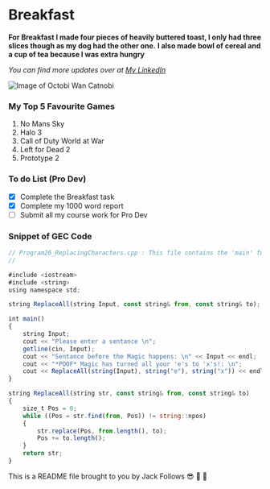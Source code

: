 # Breakfast
**For Breakfast I made four pieces of heavily buttered toast, I only had three slices though as my dog had the other one.**
**I also made bowl of cereal and a cup of tea because I was extra hungry**

*You can find more updates over at [My LinkedIn](https://www.linkedin.com/in/jack-lewis-follows-38392a1a2/)*

![Image of Octobi Wan Catnobi](https://i.pinimg.com/564x/dc/ef/3a/dcef3abedf0e0761203aaeb85886a6f3.jpg)

### My Top 5 Favourite Games
1. No Mans Sky
2. Halo 3
3. Call of Duty World at War
4. Left for Dead 2
5. Prototype 2
### To do List (Pro Dev)
- [x] Complete the Breakfast task
- [x] Complete my 1000 word report
- [ ] Submit all my course work for Pro Dev

### Snippet of GEC Code
```javascript
// Program26_ReplacingCharacters.cpp : This file contains the 'main' function. Program execution begins and ends there.
//

#include <iostream>
#include <string>
using namespace std;

string ReplaceAll(string Input, const string& from, const string& to);

int main()
{
	string Input;
	cout << "Please enter a sentance \n";
	getline(cin, Input);
	cout << "Sentance before the Magic happens: \n" << Input << endl;
	cout << "*POOF* Magic has turned all your 'e's to 'x's!: \n";
	cout << ReplaceAll(string(Input), string("e"), string("x")) << endl;
}

string ReplaceAll(string str, const string& from, const string& to)
{
	size_t Pos = 0;
	while ((Pos = str.find(from, Pos)) != string::npos)
	{
		str.replace(Pos, from.length(), to);
		Pos += to.length();
	}
	return str;
}
```
This is a README file brought to you by Jack Follows :sunglasses: :monocle_face: :zany_face:
